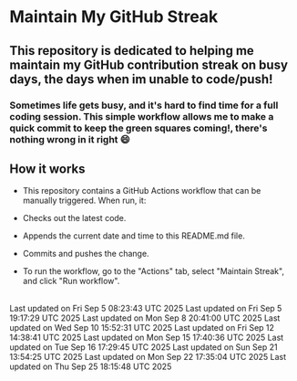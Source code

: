 # Maintain My GitHub Streak
## This repository is dedicated to helping me maintain my GitHub contribution streak on busy days, the days when im unable to code/push!

### Sometimes life gets busy, and it's hard to find time for a full coding session. This simple workflow allows me to make a quick commit to keep the green squares coming!, there's nothing wrong in it right 😄

## How it works

- This repository contains a GitHub Actions workflow that can be manually triggered. When run, it:

- Checks out the latest code.

- Appends the current date and time to this README.md file.

- Commits and pushes the change.

- To run the workflow, go to the "Actions" tab, select "Maintain Streak", and click "Run workflow".

<br/>Last updated on Fri Sep  5 08:23:43 UTC 2025
Last updated on Fri Sep  5 19:17:29 UTC 2025
Last updated on Mon Sep  8 20:41:00 UTC 2025
Last updated on Wed Sep 10 15:52:31 UTC 2025
Last updated on Fri Sep 12 14:38:41 UTC 2025
Last updated on Mon Sep 15 17:40:36 UTC 2025
Last updated on Tue Sep 16 17:29:45 UTC 2025
Last updated on Sun Sep 21 13:54:25 UTC 2025
Last updated on Mon Sep 22 17:35:04 UTC 2025
Last updated on Thu Sep 25 18:15:48 UTC 2025
